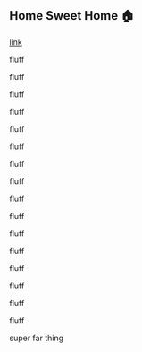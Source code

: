 ## Home Sweet Home 🏠

[link](testa.md)

fluff

fluff

fluff

fluff

fluff

fluff

fluff

fluff

fluff

fluff

fluff

fluff

fluff

fluff

fluff

fluff

super far thing
